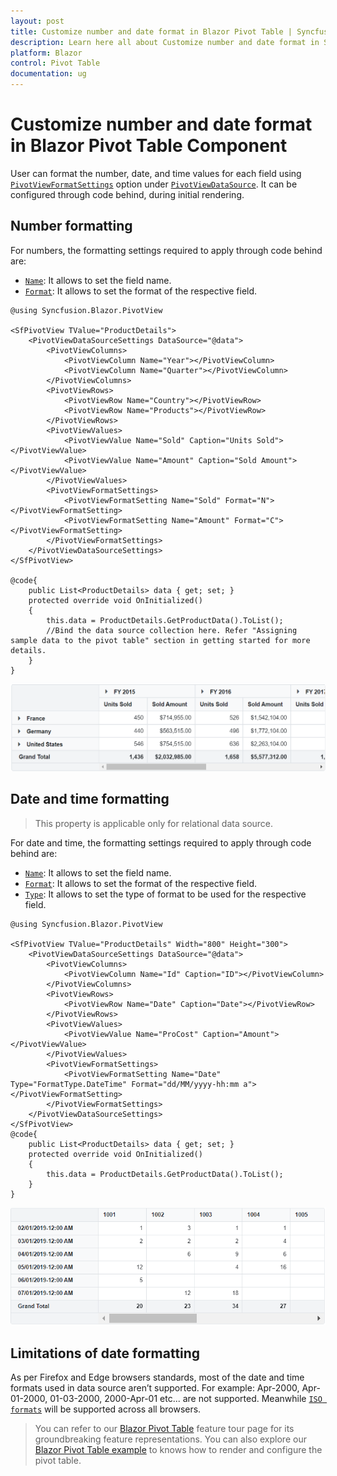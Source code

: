 ```yaml
---
layout: post
title: Customize number and date format in Blazor Pivot Table | Syncfusion
description: Learn here all about Customize number and date format in Syncfusion Blazor Pivot Table component and more.
platform: Blazor
control: Pivot Table
documentation: ug
---
```


# Customize number and date format in Blazor Pivot Table Component

User can format the number, date, and time values for each field using [`PivotViewFormatSettings`](https://help.syncfusion.com/cr/blazor/Syncfusion.Blazor.PivotView.PivotViewFilterSettings.html) option under [`PivotViewDataSource`](https://help.syncfusion.com/cr/blazor/Syncfusion.Blazor.PivotView.PivotViewDataSourceSettings-1.html). It can be configured through code behind, during initial rendering.

## Number formatting

For numbers, the formatting settings required to apply through code behind are:

* [`Name`](https://help.syncfusion.com/cr/blazor/Syncfusion.Blazor.PivotView.PivotViewFormatSetting.html#Syncfusion_Blazor_PivotView_PivotViewFormatSetting_Name): It allows to set the field name.
* [`Format`](https://help.syncfusion.com/cr/blazor/Syncfusion.Blazor.PivotView.PivotViewFormatSetting.html#Syncfusion_Blazor_PivotView_PivotViewFormatSetting_Format): It allows to set the format of the respective field.

```cshtml
@using Syncfusion.Blazor.PivotView

<SfPivotView TValue="ProductDetails">
    <PivotViewDataSourceSettings DataSource="@data">
        <PivotViewColumns>
            <PivotViewColumn Name="Year"></PivotViewColumn>
            <PivotViewColumn Name="Quarter"></PivotViewColumn>
        </PivotViewColumns>
        <PivotViewRows>
            <PivotViewRow Name="Country"></PivotViewRow>
            <PivotViewRow Name="Products"></PivotViewRow>
        </PivotViewRows>
        <PivotViewValues>
            <PivotViewValue Name="Sold" Caption="Units Sold"></PivotViewValue>
            <PivotViewValue Name="Amount" Caption="Sold Amount"></PivotViewValue>
        </PivotViewValues>
        <PivotViewFormatSettings>
            <PivotViewFormatSetting Name="Sold" Format="N"></PivotViewFormatSetting>
            <PivotViewFormatSetting Name="Amount" Format="C"></PivotViewFormatSetting>
        </PivotViewFormatSettings>
    </PivotViewDataSourceSettings>
</SfPivotView>

@code{
    public List<ProductDetails> data { get; set; }
    protected override void OnInitialized()
    {
        this.data = ProductDetails.GetProductData().ToList();
        //Bind the data source collection here. Refer "Assigning sample data to the pivot table" section in getting started for more details.
    }
}

```

![output](images/number-formatting.png)

## Date and time formatting

> This property is applicable only for relational data source.

For date and time, the formatting settings required to apply through code behind are:

* [`Name`](https://help.syncfusion.com/cr/blazor/Syncfusion.Blazor.PivotView.PivotViewFormatSetting.html#Syncfusion_Blazor_PivotView_PivotViewFormatSetting_Name): It allows to set the field name.
* [`Format`](https://help.syncfusion.com/cr/blazor/Syncfusion.Blazor.PivotView.PivotViewFormatSetting.html#Syncfusion_Blazor_PivotView_PivotViewFormatSetting_Format): It allows to set the format of the respective field.
* [`Type`](https://help.syncfusion.com/cr/blazor/Syncfusion.Blazor.PivotView.PivotViewFormatSetting.html#Syncfusion_Blazor_PivotView_PivotViewFormatSetting_Type): It allows to set the type of format to be used for the respective field.

```cshtml
@using Syncfusion.Blazor.PivotView

<SfPivotView TValue="ProductDetails" Width="800" Height="300">
    <PivotViewDataSourceSettings DataSource="@data">
        <PivotViewColumns>
            <PivotViewColumn Name="Id" Caption="ID"></PivotViewColumn>
        </PivotViewColumns>
        <PivotViewRows>
            <PivotViewRow Name="Date" Caption="Date"></PivotViewRow>
        </PivotViewRows>
        <PivotViewValues>
            <PivotViewValue Name="ProCost" Caption="Amount"></PivotViewValue>
        </PivotViewValues>
        <PivotViewFormatSettings>
            <PivotViewFormatSetting Name="Date" Type="FormatType.DateTime" Format="dd/MM/yyyy-hh:mm a"></PivotViewFormatSetting>
        </PivotViewFormatSettings>
    </PivotViewDataSourceSettings>
</SfPivotView>
@code{
    public List<ProductDetails> data { get; set; }
    protected override void OnInitialized()
    {
        this.data = ProductDetails.GetProductData().ToList();
    }
}

```

![output](images/date-formatting.png)

## Limitations of date formatting

As per Firefox and Edge browsers standards, most of the date and time formats used in data source aren’t supported. For example: Apr-2000, Apr-01-2000, 01-03-2000, 2000-Apr-01 etc... are not supported. Meanwhile [`ISO formats`](http://www.ecma-international.org/ecma-262/5.1/#sec-15.9.1.15) will be supported across all browsers.

> You can refer to our [Blazor Pivot Table](https://www.syncfusion.com/blazor-components/blazor-pivot-table) feature tour page for its groundbreaking feature representations. You can also explore our [Blazor Pivot Table example](https://blazor.syncfusion.com/demos/pivot-table/default-functionalities?theme=bootstrap4) to knows how to render and configure the pivot table.